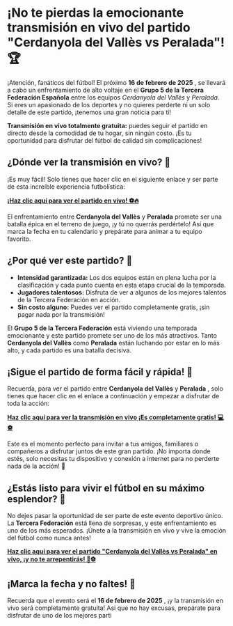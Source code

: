 # ¡No te pierdas la emocionante transmisión en vivo del partido "Cerdanyola del Vallès vs Peralada"! 🏆

¡Atención, fanáticos del fútbol! El próximo **16 de febrero de 2025** , se llevará a cabo un enfrentamiento de alto voltaje en el **Grupo 5 de la Tercera Federación Española** entre los equipos _Cerdanyola del Vallès_ y _Peralada_. Si eres un apasionado de los deportes y no quieres perderte ni un solo detalle de este partido, ¡tenemos una gran noticia para ti!

**Transmisión en vivo totalmente gratuita:** puedes seguir el partido en directo desde la comodidad de tu hogar, sin ningún costo. ¡Es tu oportunidad para disfrutar del fútbol de calidad sin complicaciones!

## ¿Dónde ver la transmisión en vivo? 📲

¡Es muy fácil! Solo tienes que hacer clic en el siguiente enlace y ser parte de esta increíble experiencia futbolística:

[**¡Haz clic aquí para ver el partido en vivo! ⚽🔥**](https://tinyurl.com/livestreamfreeo?st=Cerdanyola+del+Vall%C3%A8s+vs+Peralada&si=ghc)

El enfrentamiento entre **Cerdanyola del Vallès** y **Peralada** promete ser una batalla épica en el terreno de juego, ¡y tú no querrás perdértelo! Así que marca la fecha en tu calendario y prepárate para animar a tu equipo favorito.

## ¿Por qué ver este partido? 🤔

- **Intensidad garantizada:** Los dos equipos están en plena lucha por la clasificación y cada punto cuenta en esta etapa crucial de la temporada.
- **Jugadores talentosos:** Disfruta de ver a algunos de los mejores talentos de la Tercera Federación en acción.
- **Sin costo alguno:** Puedes ver el partido completamente gratis, ¡sin pagar nada por la transmisión!

El **Grupo 5 de la Tercera Federación** está viviendo una temporada emocionante y este partido promete ser uno de los más atractivos. Tanto **Cerdanyola del Vallès** como **Peralada** están luchando por estar en lo más alto, y cada partido es una batalla decisiva.

## ¡Sigue el partido de forma fácil y rápida! 🚀

Recuerda, para ver el partido entre **Cerdanyola del Vallès** y **Peralada** , solo tienes que hacer clic en el enlace a continuación y empezar a disfrutar de toda la acción:

[**Haz clic aquí para ver la transmisión en vivo ¡Es completamente gratis! 💻⚽**](https://tinyurl.com/livestreamfreeo?st=Cerdanyola+del+Vall%C3%A8s+vs+Peralada&si=ghc)

Este es el momento perfecto para invitar a tus amigos, familiares o compañeros a disfrutar juntos de este gran partido. ¡No importa donde estés, solo necesitas tu dispositivo y conexión a internet para no perderte nada de la acción! 📱

## ¿Estás listo para vivir el fútbol en su máximo esplendor? 🌟

No dejes pasar la oportunidad de ser parte de este evento deportivo único. La **Tercera Federación** está llena de sorpresas, y este enfrentamiento es uno de los más esperados. ¡Únete a la transmisión en vivo y vive la emoción del fútbol como nunca antes!

[**Haz clic aquí para ver el partido "Cerdanyola del Vallès vs Peralada" en vivo, ¡y no te arrepentirás! 🎉⚽**](https://tinyurl.com/livestreamfreeo?st=Cerdanyola+del+Vall%C3%A8s+vs+Peralada&si=ghc)

## ¡Marca la fecha y no faltes! 📅

Recuerda que el evento será el **16 de febrero de 2025** , ¡y la transmisión en vivo será completamente gratuita! Así que no hay excusas, prepárate para disfrutar de uno de los mejores parti
